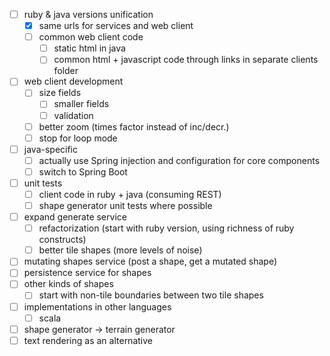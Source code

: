- [ ] ruby & java versions unification
  - [x] same urls for services and web client
  - [ ] common web client code
    - [ ] static html in java
    - [ ] common html + javascript code through links in separate clients folder
- [ ] web client development
  - [ ] size fields
    - [ ] smaller fields
    - [ ] validation
  - [ ] better zoom (times factor instead of inc/decr.)
  - [ ] stop for loop mode
- [ ] java-specific
  - [ ] actually use Spring injection and configuration for core components
  - [ ] switch to Spring Boot
- [ ] unit tests
  - [ ] client code in ruby + java (consuming REST)
  - [ ] shape generator unit tests where possible
- [ ] expand generate service
  - [ ] refactorization (start with ruby version, using richness of ruby constructs)
  - [ ] better tile shapes (more levels of noise)
- [ ] mutating shapes service (post a shape, get a mutated shape)
- [ ] persistence service for shapes
- [ ] other kinds of shapes
  - [ ] start with non-tile boundaries between two tile shapes
- [ ] implementations in other languages
  - [ ] scala
- [ ] shape generator -> terrain generator
- [ ] text rendering as an alternative
